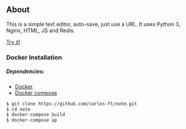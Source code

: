 ## About

This is a simple text editor, auto-save, just use a URL. It uses Python 3, Nginx, HTML, JS and Redis.

[Try it!](http://note.rhavena.com)

<h3>Docker Installation</h3>
<h4>
	<h5>Dependencies:</h5>
	<ul>
		<li><a href="https://www.docker.com" target="_blank">Docker</a></li>
		<li><a href="https://docs.docker.com/compose" target="_blank">Docker compose</a></li>
	</ul>
</h4>

```sh
$ git clone https://github.com/carlos-ft/note.git
$ cd note
$ docker-compose build
$ docker-compose up
```